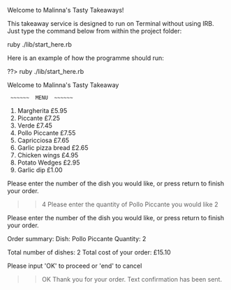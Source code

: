 Welcome to Malinna's Tasty Takeaways!

This takeaway service is designed to run on Terminal without using IRB.  Just type the command below from within the project folder:

ruby ./lib/start_here.rb

Here is an example of how the programme should run:

??> ruby ./lib/start_here.rb

Welcome to Malinna's Tasty Takeaway

     ~~~~~~  MENU  ~~~~~~
1. Margherita            £5.95
2. Piccante              £7.25
3. Verde                 £7.45
4. Pollo Piccante        £7.55
5. Capricciosa           £7.65
6. Garlic pizza bread    £2.65
7. Chicken wings         £4.95
8. Potato Wedges         £2.95
9. Garlic dip            £1.00

Please enter the number of the dish you would like,
or press return to finish your order.
>> 4
Please enter the quantity of Pollo Piccante you would like
>> 2

Please enter the number of the dish you would like,
or press return to finish your order.
>>

Order summary:
Dish:  Pollo Piccante        Quantity:  2

Total number of dishes:  2
Total cost of your order:  £15.10

Please input 'OK' to proceed or 'end' to cancel
>> OK
Thank you for your order.  Text confirmation has been sent.
